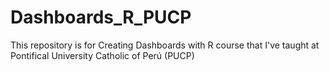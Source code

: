 # Dashboards_R_PUCP
This repository is for Creating Dashboards with R course that I've taught at Pontifical University Catholic of Perú (PUCP)
